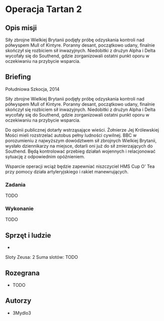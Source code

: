 # Operacja Tartan 2

## Opis misji

Siły zbrojne Wielkiej Brytanii podjęły próbę odzyskania kontroli nad półwyspem Mull of Kintyre. Poranny desant, początkowo udany, finalnie skończył się rozbiciem sił inwazyjnych. Niedobitki z drużyn Alpha i Delta wycofały się do Southend, gdzie zorganizowali ostatni punkt oporu w oczekiwaniu na przybycie wsparcia.

## Briefing

Południowa Szkocja, 2014

Siły zbrojne Wielkiej Brytanii podjęły próbę odzyskania kontroli nad półwyspem Mull of Kintyre. Poranny desant, początkowo udany, finalnie skończył się rozbiciem sił inwazyjnych. Niedobitki z drużyn Alpha i Delta wycofały się do Southend, gdzie zorganizowali ostatni punkt oporu w oczekiwaniu na przybycie wsparcia.

Do opinii publicznej dotarły wstrząsające wieści. Żołnierze Jej Królewskiej Mości mieli rozstrzelać autobus pełny ludności cywilnej. BBC w porozumieniu z najwyższym dowództwem sił zbrojnych Wielkiej Brytanii, wysłało dziennikarzy na miejsce, dotarli oni już do sił zmierzających do Southend. Będą kontrolować przebieg działań wojennych i relacjonować sytuację z odpowiednim opóźnieniem.

Wsparcie operacji wciąż będzie zapewniać niszczyciel HMS Cup O' Tea przy pomocy działa artyleryjskiego i rakiet manewrujących.

### Zadania

TODO

### Wykonanie

TODO

## Sprzęt i ludzie

- 

Sloty Zeusa: 2
Suma slotów: TODO

## Rozegrana

- TODO

## Autorzy

- 3Mydlo3
